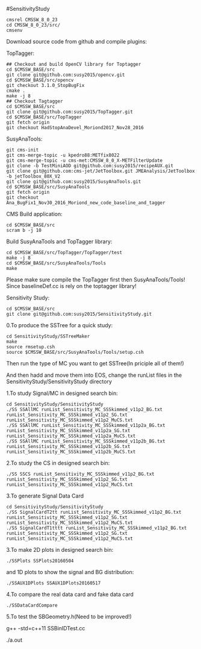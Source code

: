 #SensitivityStudy

```
cmsrel CMSSW_8_0_23
cd CMSSW_8_0_23/src/
cmsenv
```
Download source code from github and compile plugins:

TopTagger:
```
## Checkout and build OpenCV library for Toptagger
cd $CMSSW_BASE/src
git clone git@github.com:susy2015/opencv.git
cd $CMSSW_BASE/src/opencv
git checkout 3.1.0_StopBugFix
cmake .
make -j 8
## Checkout Tagtagger
cd $CMSSW_BASE/src
git clone git@github.com:susy2015/TopTagger.git
cd $CMSSW_BASE/src/TopTagger
git fetch origin
git checkout HadStopAnaDevel_Moriond2017_Nov28_2016
```

SusyAnaTools:
```
git cms-init
git cms-merge-topic -u kpedro88:METfix8022
git cms-merge-topic -u cms-met:CMSSW_8_0_X-METFilterUpdate
git clone -b TestMiniAOD git@github.com:susy2015/recipeAUX.git
git clone git@github.com:cms-jet/JetToolbox.git JMEAnalysis/JetToolbox -b jetToolbox_80X_V2
git clone git@github.com:susy2015/SusyAnaTools.git
cd $CMSSW_BASE/src/SusyAnaTools
git fetch origin
git checkout Ana_BugFix1_Nov30_2016_Moriond_new_code_baseline_and_tagger
```

CMS Build application:
```
cd $CMSSW_BASE/src
scram b -j 10
```

Build SusyAnaTools and TopTagger library:
```
cd $CMSSW_BASE/src/TopTagger/TopTagger/test
make -j 8
cd $CMSSW_BASE/src/SusyAnaTools/Tools
make
```
Please make sure compile the TopTagger first then SusyAnaTools/Tools! Since baselineDef.cc is rely on the toptagger library!

Sensitivity Study:
```
cd $CMSSW_BASE/src
git clone git@github.com:susy2015/SensitivityStudy.git
```

0.To produce the SSTree for a quick study:

```
cd SensitivityStudy/SSTreeMaker
make
source rmsetup.csh
source $CMSSW_BASE/src/SusyAnaTools/Tools/setup.csh
```

Then run the type of MC you want to get SSTree(In priciple all of them!)

And then hadd and move them into EOS, change the runList files in the SensitivityStudy/SensitivityStudy directory

1.To study Signal/MC in designed search bin:

```
cd SensitivityStudy/SensitivityStudy
./SS SSAllMC runList_Sensitivity_MC_SSSkimmed_v11p2_BG.txt runList_Sensitivity_MC_SSSkimmed_v11p2_SG.txt runList_Sensitivity_MC_SSSkimmed_v11p2_MuCS.txt
./SS SSAllMC runList_Sensitivity_MC_SSSkimmed_v11p2a_BG.txt runList_Sensitivity_MC_SSSkimmed_v11p2a_SG.txt runList_Sensitivity_MC_SSSkimmed_v11p2a_MuCS.txt
./SS SSAllMC runList_Sensitivity_MC_SSSkimmed_v11p2b_BG.txt runList_Sensitivity_MC_SSSkimmed_v11p2b_SG.txt runList_Sensitivity_MC_SSSkimmed_v11p2b_MuCS.txt
```

2.To study the CS in designed search bin:

```
./SS SSCS runList_Sensitivity_MC_SSSkimmed_v11p2_BG.txt runList_Sensitivity_MC_SSSkimmed_v11p2_SG.txt runList_Sensitivity_MC_SSSkimmed_v11p2_MuCS.txt
```

3.To generate Signal Data Card

```
cd SensitivityStudy/SensitivityStudy
./SS SignalCardT2tt runList_Sensitivity_MC_SSSkimmed_v11p2_BG.txt runList_Sensitivity_MC_SSSkimmed_v11p2_SG.txt runList_Sensitivity_MC_SSSkimmed_v11p2_MuCS.txt
./SS SignalCardT1tttt runList_Sensitivity_MC_SSSkimmed_v11p2_BG.txt runList_Sensitivity_MC_SSSkimmed_v11p2_SG.txt runList_Sensitivity_MC_SSSkimmed_v11p2_MuCS.txt
```

3.To make 2D plots in designed search bin:

```
./SSPlots SSPlots20160504
```

and 1D plots to show the signal and BG distribution:

```
./SSAUX1DPlots SSAUX1DPlots20160517
```

4.To compare the real data card and fake data card

```
./SSDataCardCompare
```

5.To test the SBGeometry.h(Need to be improved!)

g++ -std=c++11 SSBinIDTest.cc

./a.out

